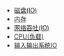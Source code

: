 -   [磁盘(IO)](linux系统/硬件资源/磁盘(IO).md)
- [内存](linux系统/硬件资源/内存.md)
- [网络吞吐(IO)](linux系统/硬件资源/网络吞吐(IO).md)
- [CPU(负载)](linux系统/硬件资源/CPU(负载).md)
- [输入输出系统IO](linux系统/输入输出系统IO.md)



